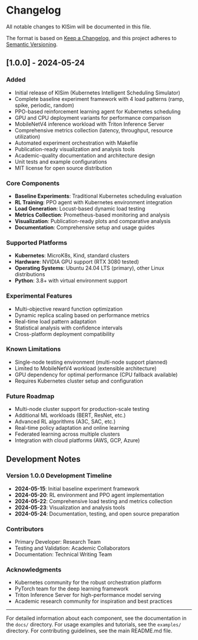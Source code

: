 # Changelog

All notable changes to KISim will be documented in this file.

The format is based on [Keep a Changelog](https://keepachangelog.com/en/1.0.0/),
and this project adheres to [Semantic Versioning](https://semver.org/spec/v2.0.0.html).

## [1.0.0] - 2024-05-24

### Added
- Initial release of KISim (Kubernetes Intelligent Scheduling Simulator)
- Complete baseline experiment framework with 4 load patterns (ramp, spike, periodic, random)
- PPO-based reinforcement learning agent for Kubernetes scheduling
- GPU and CPU deployment variants for performance comparison
- MobileNetV4 inference workload with Triton Inference Server
- Comprehensive metrics collection (latency, throughput, resource utilization)
- Automated experiment orchestration with Makefile
- Publication-ready visualization and analysis tools
- Academic-quality documentation and architecture design
- Unit tests and example configurations
- MIT license for open source distribution

### Core Components
- **Baseline Experiments**: Traditional Kubernetes scheduling evaluation
- **RL Training**: PPO agent with Kubernetes environment integration
- **Load Generation**: Locust-based dynamic load testing
- **Metrics Collection**: Prometheus-based monitoring and analysis
- **Visualization**: Publication-ready plots and comparative analysis
- **Documentation**: Comprehensive setup and usage guides

### Supported Platforms
- **Kubernetes**: MicroK8s, Kind, standard clusters
- **Hardware**: NVIDIA GPU support (RTX 3080 tested)
- **Operating Systems**: Ubuntu 24.04 LTS (primary), other Linux distributions
- **Python**: 3.8+ with virtual environment support

### Experimental Features
- Multi-objective reward function optimization
- Dynamic replica scaling based on performance metrics
- Real-time load pattern adaptation
- Statistical analysis with confidence intervals
- Cross-platform deployment compatibility

### Known Limitations
- Single-node testing environment (multi-node support planned)
- Limited to MobileNetV4 workload (extensible architecture)
- GPU dependency for optimal performance (CPU fallback available)
- Requires Kubernetes cluster setup and configuration

### Future Roadmap
- Multi-node cluster support for production-scale testing
- Additional ML workloads (BERT, ResNet, etc.)
- Advanced RL algorithms (A3C, SAC, etc.)
- Real-time policy adaptation and online learning
- Federated learning across multiple clusters
- Integration with cloud platforms (AWS, GCP, Azure)

## Development Notes

### Version 1.0.0 Development Timeline
- **2024-05-15**: Initial baseline experiment framework
- **2024-05-20**: RL environment and PPO agent implementation
- **2024-05-22**: Comprehensive load testing and metrics collection
- **2024-05-23**: Visualization and analysis tools
- **2024-05-24**: Documentation, testing, and open source preparation

### Contributors
- Primary Developer: Research Team
- Testing and Validation: Academic Collaborators
- Documentation: Technical Writing Team

### Acknowledgments
- Kubernetes community for the robust orchestration platform
- PyTorch team for the deep learning framework
- Triton Inference Server for high-performance model serving
- Academic research community for inspiration and best practices

---

For detailed information about each component, see the documentation in the `docs/` directory.
For usage examples and tutorials, see the `examples/` directory.
For contributing guidelines, see the main README.md file.
